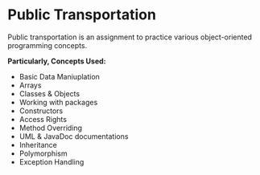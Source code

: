 # Public Transportation
Public transportation is an assignment to practice various object-oriented programming concepts.

**Particularly, Concepts Used:**
- Basic Data Maniuplation
- Arrays
- Classes & Objects
- Working with packages
- Constructors
- Access Rights
- Method Overriding
- UML & JavaDoc documentations
- Inheritance
- Polymorphism
- Exception Handling

